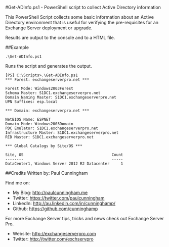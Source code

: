 #Get-ADInfo.ps1 - PowerShell script to collect Active Directory information

This PowerShell Script collects some basic information about an Active Directory environment that is useful for verifying the pre-requisites for an Exchange
Server deployment or upgrade.

Results are output to the console and to a HTML file.

##Example

```
.\Get-ADInfo.ps1
```

Runs the script and generates the output.

```
[PS] C:\Scripts>.\Get-ADInfo.ps1
*** Forest: exchangeserverpro.net ***

Forest Mode: Windows2003Forest
Schema Master: S1DC1.exchangeserverpro.net
Domain Naming Master: S1DC1.exchangeserverpro.net
UPN Suffixes: esp.local

*** Domain: exchangeserverpro.net ***

NetBIOS Name: ESPNET
Domain Mode: Windows2003Domain
PDC Emulator: S1DC1.exchangeserverpro.net
Infrastructure Master: S1DC1.exchangeserverpro.net
RID Master: S1DC1.exchangeserverpro.net

*** Global Catalogs by Site/OS ***

Site, OS                                       Count
--------                                       -----
DataCenter1, Windows Server 2012 R2 Datacenter     1
```


##Credits
Written by: Paul Cunningham

Find me on:

* My Blog:	http://paulcunningham.me
* Twitter:	https://twitter.com/paulcunningham
* LinkedIn:	http://au.linkedin.com/in/cunninghamp/
* Github:	https://github.com/cunninghamp

For more Exchange Server tips, tricks and news check out Exchange Server Pro.

* Website:	http://exchangeserverpro.com
* Twitter:	http://twitter.com/exchservpro
